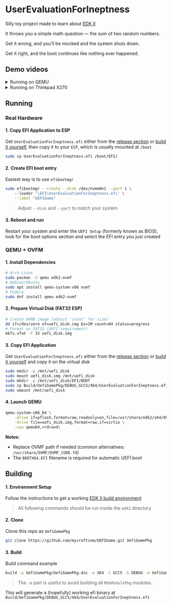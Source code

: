 


# UserEvaluationForIneptness

Silly toy project made to learn about [EDK II](https://github.com/tianocore/edk2)

It throws you a simple math question — the sum of two random numbers.

Get it wrong, and you'll be mocked and the system shuts down.

Get it right, and the boot continues like nothing ever happened.

## Demo videos
<details>
    
<summary>Running on QEMU</summary>

[Demo on QEMU](https://github.com/user-attachments/assets/f7605ca6-0123-4931-ac4d-57d805c8defd)

</details>

<details>
    
<summary>Running on Thinkpad X270</summary>

[Demo on Thinkpad X270](https://github.com/user-attachments/assets/7ca6e67a-fca9-41bb-a67a-3f5280960edc)

</details>


## Running

### Real Hardware
#### 1. Copy EFI Application to ESP
Get `UserEvaluationForIneptness.efi` either from the [release section](https://github.com/mycroftsnm/UEFIGame/releases/) or [build it yourself](#building), then copy it to your `ESP`, which is usually mounted at `/boot` 
```bash
sudo cp UserEvaluationForIneptness.efi /boot/EFI/
```
#### 2. Create EFI boot entry
Easiest way is to use `efibootmgr`

```bash
sudo efibootmgr --create --disk /dev/nvme0n1 --part 1 \ 
    --loader '\EFI\UserEvaluationForIneptness.efi' \
    --label "UEFIGame"
```
> Adjust `--disk` and `--part` to match your system

#### 3. Reboot and run
Restart your system and enter the `UEFI Setup` (formerly known as BIOS), look for the boot options section and select the EFI entry you just created


### QEMU + OVFM

#### 1. Install Dependencies
```bash
# Arch Linux
sudo pacman -S qemu edk2-ovmf
# Debian/Ubuntu
sudo apt install qemu-system-x86 ovmf
# Fedora
sudo dnf install qemu edk2-ovmf
```

#### 2. Prepare Virtual Disk (FAT32 ESP)
```bash
# Create 64MB image (adjust 'count' for size)
dd if=/dev/zero of=uefi_disk.img bs=1M count=64 status=progress
# Format as FAT32 (UEFI requirement)
mkfs.vfat -F 32 uefi_disk.img
```

#### 3. Copy EFI Application
Get `UserEvaluationForIneptness.efi` either from the [release section](https://github.com/mycroftsnm/UEFIGame/releases/) or [build it yourself](#building) and copy it on the virtual disk
```bash
sudo mkdir -p /mnt/uefi_disk
sudo mount uefi_disk.img /mnt/uefi_disk
sudo mkdir -p /mnt/uefi_disk/EFI/BOOT
sudo cp Build/UefiGamePkg/DEBUG_GCC5/X64/UserEvaluationForIneptness.efi /mnt/uefi_disk/EFI/BOOT/BOOTX64.EFI
sudo umount /mnt/uefi_disk
```

#### 4. Launch QEMU
```bash
qemu-system-x86_64 \
    -drive if=pflash,format=raw,readonly=on,file=/usr/share/edk2/x64/OVMF_CODE.4m.fd \
    -drive file=uefi_disk.img,format=raw,if=virtio \
    -cpu qemu64,+rdrand\
```

**Notes**:  
- Replace OVMF path if needed (common alternatives: `/usr/share/OVMF/OVMF_CODE.fd`)  
- The `BOOTX64.EFI` filename is required for automatic UEFI boot  
   

## Building 
#### 1. Environment Setup
Follow the instructions to get a working [EDK II build environment](https://github.com/tianocore/tianocore.github.io/wiki/Getting-Started-with-EDK-II)

> All following commands should be run inside the `edk2` directory

#### 2. Clone 
Clone this repo as `UefiGamePkg`
```bash
git clone https://github.com/mycroftsnm/UEFIGame.git UefiGamePkg       
```
#### 3. Build
Build command example
```bash
build -p UefiGamePkg/UefiGamePkg.dsc -a X64 -t GCC5 -b DEBUG -m UefiGamePkg/UserEvaluationForIneptness.inf  
```
> The `-m` part is useful to avoid building all `MdeModulePkg` modules.


This will generate a (hopefully) working efi binary at `Build/UefiGamePkg/DEBUG_GCC5/X64/UserEvaluationForIneptness.efi`


